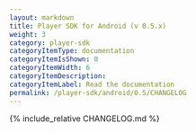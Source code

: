 ```yaml
---
layout: markdown
title: Player SDK for Android (v 0.5.x)
weight: 3
category: player-sdk
categoryItemType: documentation
categoryItemIsShown: 0
categoryItemWidth: 6
categoryItemDescription:
categoryItemLabel: Read the documentation
permalink: /player-sdk/android/0.5/CHANGELOG
---
```

{% include_relative CHANGELOG.md  %}